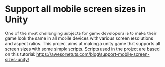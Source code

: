 # Support all mobile screen sizes in Unity
One of the most challenging subjects for game developers is to make their game look the same in all mobile devices with various screen resolutions and aspect ratios. This project aims at making a unity game that supports all screen sizes with some simple scripts. Scripts used in the project are based on this tutorial: https://awesometuts.com/blog/support-mobile-screen-sizes-unity/
